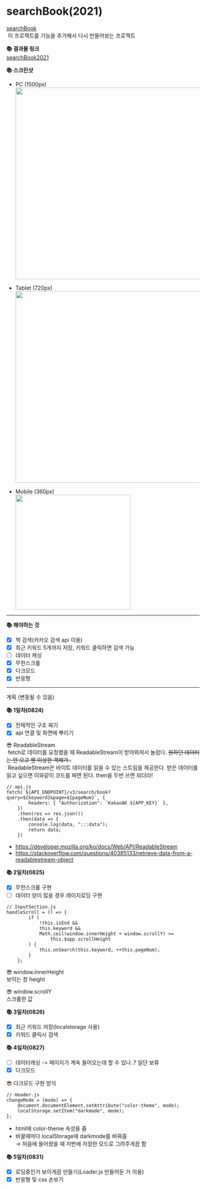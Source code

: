 # searchBook(2021)

[searchBook](https://github.com/JHYOOOOON/searchBook)<br/>
&nbsp;이 프로젝트를 기능을 추가해서 다시 만들어보는 프로젝트<br/>

<strong>📚 결과물 링크</strong><br/>
[searchBook2021](https://search-book2021.herokuapp.com/)

<strong>📚 스크린샷</strong>

-   PC (1500px)<br/>
    <img src="https://user-images.githubusercontent.com/50460114/131496050-855b1455-03e6-4a65-ab95-a6362a5e9507.png" width="500px"/>

-   Tablet (720px)<br/>
    <img src="https://user-images.githubusercontent.com/50460114/131496272-40d2e4e6-5fd3-4a3f-ae72-d971375c03b7.png" width="500px"/>

-   Mobile (360px)<br/>
    <img src="https://user-images.githubusercontent.com/50460114/131496680-695c8379-847c-43a9-9cd8-587ac80dbcd4.png" width="300px"/>

---

<strong>📚 해야하는 것</strong>

-   [x] 책 검색(카카오 검색 api 이용)
-   [x] 최근 키워드 5개까지 저장, 키워드 클릭하면 검색 가능
-   [ ] 데이터 캐싱
-   [x] 무한스크롤
-   [x] 다크모드
-   [x] 반응형

---

계획 (변동될 수 있음)<br/>

<strong>📚 1일차(0824)</strong>

-   [x] 전체적인 구조 짜기
-   [x] api 연결 및 화면에 뿌리기

😎 ReadableStream<br/>
&nbsp;fetch로 데이터를 요청했을 때 ReadableStream이 받아와져서 놀랐다. ~~원하던 데이터는 안 오고 웬 이상한 객체가..~~<br/>
&nbsp;ReadableStream은 바이트 데이터를 읽을 수 있는 스트림을 제공한다. 받은 데이터를 읽고 싶으면 이와같이 코드를 짜면 된다. then을 두번 쓰면 되더라!

```
// api.js
fetch(`${API_ENDPOINT}/v3/search/book?query=${keyword}&page=${pageNum}`, {
        headers: { "Authorization": `KakaoAK ${APP_KEY}` },
    })
    .then(res => res.json())
    .then(data => {
        console.log(data, ":::data");
        return data;
    })
```

-   https://developer.mozilla.org/ko/docs/Web/API/ReadableStream
-   https://stackoverflow.com/questions/40385133/retrieve-data-from-a-readablestream-object

<strong>📚 2일차(0825)</strong>

-   [x] 무한스크롤 구현
-   [ ] 데이터 양이 많을 경우 레이지로딩 구현

```
// InputSection.js
handleScroll = () => {
        if (
            !this.isEnd &&
            this.keyword &&
            Math.ceil(window.innerHeight + window.scrollY) >=
                this.$app.scrollHeight
        ) {
            this.onSearch(this.keyword, ++this.pageNum);
        }
    };
```

😎 window.innerHeight<br/>
보이는 창 height

😎 window.scrollY<br/>
스크롤한 값<br/>

<strong>📚 3일차(0826)</strong>

-   [x] 최근 키워드 저장(localstorage 사용)
-   [x] 키워드 클릭시 검색

<strong>📚 4일차(0827)</strong>

-   [ ] 데이터캐싱 -> 페이지가 계속 들어오는데 할 수 있나..? 일단 보류
-   [x] 다크모드

😎 다크모드 구현 방식

```
// Header.js
changeMode = (mode) => {
    document.documentElement.setAttribute("color-theme", mode);
    localStorage.setItem("darkmode", mode);
};
```

-   html에 color-theme 속성을 줌
-   바꿀때마다 localStorage에 darkmode를 바꿔줌<br/>
    → 처음에 들어왔을 때 저번에 저장한 모드로 그려주게끔 함

<strong>📚 5일차(0831)</strong>

-   [x] 로딩중인거 보이게끔 만들기(Loader.js 만들어둔 거 이용)
-   [x] 반응형 및 css 손보기
